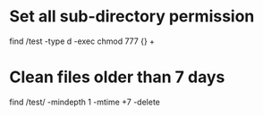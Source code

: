 # Set all sub-directory permission
find /test -type d -exec chmod 777 {} +

# Clean files older than 7 days
find /test/ -mindepth 1 -mtime +7 -delete
